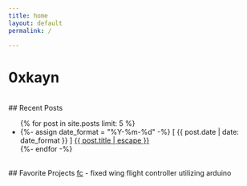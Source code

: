 ```yaml
---
title: home
layout: default
permalink: /

---
```


# 0xkayn
<br>
## Recent Posts
<ul>    
{% for post in site.posts limit: 5 %}
    <li>
        {%- assign date_format = "%Y-%m-%d" -%}
        [ {{ post.date | date: date_format }} ] <a href="{{ post.url | relative_url }}">{{ post.title | escape }}</a>
    </li>
    {%- endfor -%}
</ul>
<br>
## Favorite Projects
<a href="https://github.com/0xkayn/fc">fc</a> - fixed wing flight controller utilizing arduino
<br>
